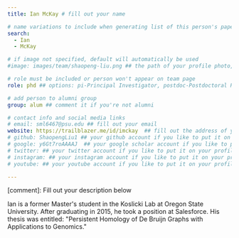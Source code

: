 ```yaml
---
title: Ian McKay # fill out your name

# name variations to include when generating list of this person's papers
search:
  - Ian
  - McKay

# if image not specified, default will automatically be used
#image: images/team/shaopeng-liu.png ## the path of your profile photo, please put it under 'images/team' and name it as firstname-lastname.jpg

# role must be included or person won't appear on team page
role: phd ## options: pi-Principal Investigator, postdoc-Postdoctoral Researcher, phd-PhD Student, masters-Master's Student, undergrad-Undergraduate Student, highschool-High School Student, programmer-Software Engineer

# add person to alumni group
group: alum ## comment it if you're not alumni

# contact info and social media links
# email: sml6467@psu.edu ## fill out your email
website: https://trailblazer.me/id/imckay  ## fill out the address of your pesonal website if you have or your linkedin profile if you like
# github: ShaopengLiu1 ## your github account if you like to put it on your profile
# google: y6Gt7roAAAAJ  ## your google scholar account if you like to put it on your profile
# twitter: ## your twitter account if you like to put it on your profile
# instagram: ## your instagram account if you like to put it on your profile
# youtube: ## your youtube account if you like to put it on your profile

---
```

[comment]: Fill out your description below 

Ian is a former Master's student in the Koslicki Lab at Oregon State University. After graduating in 2015, he took a position at Salesforce.
His thesis was entitled: "Persistent Homology of De Bruijn Graphs with Applications to Genomics."
